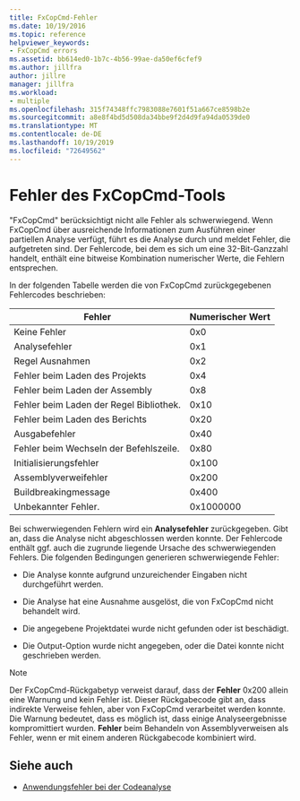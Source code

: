 ```yaml
---
title: FxCopCmd-Fehler
ms.date: 10/19/2016
ms.topic: reference
helpviewer_keywords:
- FxCopCmd errors
ms.assetid: bb614ed0-1b7c-4b56-99ae-da50ef6cfef9
ms.author: jillfra
author: jillre
manager: jillfra
ms.workload:
- multiple
ms.openlocfilehash: 315f74348ffc7983088e7601f51a667ce8598b2e
ms.sourcegitcommit: a8e8f4bd5d508da34bbe9f2d4d9fa94da0539de0
ms.translationtype: MT
ms.contentlocale: de-DE
ms.lasthandoff: 10/19/2019
ms.locfileid: "72649562"
---
```

# <a name="fxcopcmd-tool-errors"></a>Fehler des FxCopCmd-Tools

"FxCopCmd" berücksichtigt nicht alle Fehler als schwerwiegend. Wenn FxCopCmd über ausreichende Informationen zum Ausführen einer partiellen Analyse verfügt, führt es die Analyse durch und meldet Fehler, die aufgetreten sind. Der Fehlercode, bei dem es sich um eine 32-Bit-Ganzzahl handelt, enthält eine bitweise Kombination numerischer Werte, die Fehlern entsprechen.

In der folgenden Tabelle werden die von FxCopCmd zurückgegebenen Fehlercodes beschrieben:

|Fehler|Numerischer Wert|
|-----------|-------------------|
|Keine Fehler|0x0|
|Analysefehler|0x1|
|Regel Ausnahmen|0x2|
|Fehler beim Laden des Projekts|0x4|
|Fehler beim Laden der Assembly|0x8|
|Fehler beim Laden der Regel Bibliothek.|0x10|
|Fehler beim Laden des Berichts|0x20|
|Ausgabefehler|0x40|
|Fehler beim Wechseln der Befehlszeile.|0x80|
|Initialisierungsfehler|0x100|
|Assemblyverweifehler|0x200|
|Buildbreakingmessage|0x400|
|Unbekannter Fehler.|0x1000000|

Bei schwerwiegenden Fehlern wird ein **Analysefehler** zurückgegeben. Gibt an, dass die Analyse nicht abgeschlossen werden konnte. Der Fehlercode enthält ggf. auch die zugrunde liegende Ursache des schwerwiegenden Fehlers. Die folgenden Bedingungen generieren schwerwiegende Fehler:

- Die Analyse konnte aufgrund unzureichender Eingaben nicht durchgeführt werden.

- Die Analyse hat eine Ausnahme ausgelöst, die von FxCopCmd nicht behandelt wird.

- Die angegebene Projektdatei wurde nicht gefunden oder ist beschädigt.

- Die Output-Option wurde nicht angegeben, oder die Datei konnte nicht geschrieben werden.

> [!NOTE]
> Der FxCopCmd-Rückgabetyp verweist darauf, dass der **Fehler** 0x200 allein eine Warnung und kein Fehler ist. Dieser Rückgabecode gibt an, dass indirekte Verweise fehlen, aber von FxCopCmd verarbeitet werden konnte. Die Warnung bedeutet, dass es möglich ist, dass einige Analyseergebnisse kompromittiert wurden. **Fehler** beim Behandeln von Assemblyverweisen als Fehler, wenn er mit einem anderen Rückgabecode kombiniert wird.

## <a name="see-also"></a>Siehe auch

- [Anwendungsfehler bei der Codeanalyse](../code-quality/code-analysis-application-errors.md)
